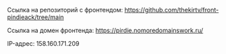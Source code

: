 Ссылка на репозиторий с фронтендом: https://github.com/thekirtv/front-pindieack/tree/main

Ссылка на домен фронтенда: https://pirdie.nomoredomainswork.ru/

IP-адрес: 158.160.171.209  